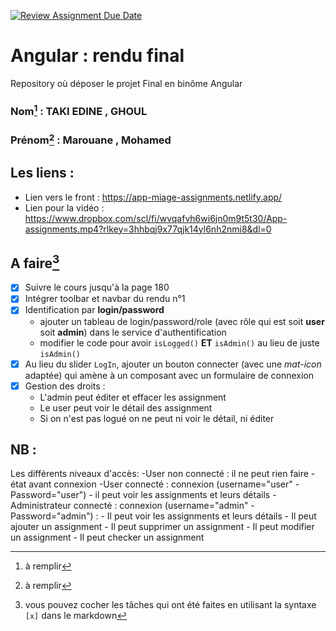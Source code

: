 [![Review Assignment Due Date](https://classroom.github.com/assets/deadline-readme-button-24ddc0f5d75046c5622901739e7c5dd533143b0c8e959d652212380cedb1ea36.svg)](https://classroom.github.com/a/6epMQcoo)
# Angular : rendu final
Repository où déposer le projet Final en binôme Angular

### Nom[^1] : TAKI EDINE , GHOUL

### Prénom[^2] : Marouane , Mohamed

## Les liens : 
- Lien vers le front : https://app-miage-assignments.netlify.app/
- Lien pour la vidéo : https://www.dropbox.com/scl/fi/wvqafvh6wi6jn0m9t5t30/App-assignments.mp4?rlkey=3hhbqj9x77qjk14yl6nh2nmi8&dl=0

## A faire[^3]
- [x] Suivre le cours jusqu'à la page 180
- [x] Intégrer toolbar et navbar du rendu n°1
- [x] Identification par **login/password**
  - ajouter un tableau de login/password/role (avec rôle qui est soit **user** soit **admin**) dans le service d'authentification
  - modifier le code pour avoir `isLogged()` **ET** `isAdmin()` au lieu de juste `isAdmin()`
- [x] Au lieu du slider `LogIn`, ajouter un bouton connecter (avec une *mat-icon* adaptée) qui amène à un composant avec un formulaire de connexion
- [x] Gestion des droits :
  - L'admin peut éditer et effacer les assignment
  - Le user peut voir le détail des assignment
  - Si on n'est pas logué on ne peut ni voir le détail, ni éditer

## NB : 
Les différents niveaux d'accès:
-User non connecté : il ne peut rien faire  - état avant connexion
-User connecté : connexion (username="user" - Password="user") - il peut voir les assignments et leurs détails
-Administrateur connecté : connexion (username="admin" - Password="admin") :
            - Il peut voir les assignments et leurs détails
            - Il peut ajouter un assignment
            - Il peut supprimer un assignment
            - Il peut modifier un assignment
            - Il peut checker un assignment
            

[^1]: à remplir
[^2]: à remplir
[^3]: vous pouvez cocher les tâches qui ont été faites en utilisant la syntaxe `[x]` dans le markdown
